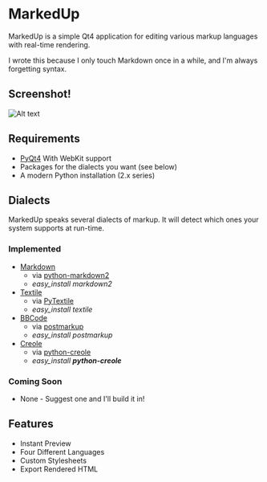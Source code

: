 # MarkedUp

MarkedUp is a simple Qt4 application for editing various markup languages with real-time rendering.

I wrote this because I only touch Markdown once in a while, and I'm always forgetting syntax.

## Screenshot!

![Alt text](http://static.velvetcache.org/pages/2010/08/05/markedup-the-power-of-python/marked-up-edit.png)

## Requirements

* [PyQt4](http://www.riverbankcomputing.co.uk/news) With WebKit support
* Packages for the dialects you want (see below)
* A modern Python installation (2.x series)

## Dialects

MarkedUp speaks several dialects of markup.  It will detect which ones your system supports at run-time.

### Implemented

* [Markdown](http://daringfireball.net/projects/markdown/)
  * via [python-markdown2](http://code.google.com/p/python-markdown2/)
  * *easy_install markdown2*
* [Textile](http://www.textism.com/tools/textile/)
  * via [PyTextile](http://github.com/jsamsa/python-textile)
  * *easy_install textile*
* [BBCode](http://www.phpbb.com/community/faq.php?mode=bbcode)
  * via [postmarkup](http://code.google.com/p/postmarkup/)
  * *easy_install postmarkup*
* [Creole](http://www.wikicreole.org/)
  * via [python-creole](http://code.google.com/p/python-creole/)
  * *easy_install **python-creole***

### Coming Soon

* None - Suggest one and I'll build it in!

## Features

* Instant Preview
* Four Different Languages
* Custom Stylesheets
* Export Rendered HTML